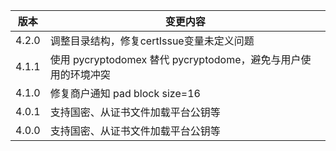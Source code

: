 | 版本  | 变更内容                                                       |
| ----- | -------------------------------------------------------------- |
| 4.2.0 | 调整目录结构，修复certIssue变量未定义问题 |
| 4.1.1 | 使用 pycryptodomex 替代 pycryptodome，避免与用户使用的环境冲突 |
| 4.1.0 | 修复商户通知 pad block size=16                                 |
| 4.0.1 | 支持国密、从证书文件加载平台公钥等                             |
| 4.0.0 | 支持国密、从证书文件加载平台公钥等                             |
